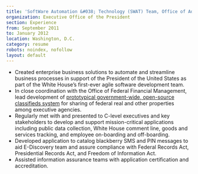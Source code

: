 ```yaml
---
title: 'SoftWare Automation &#038; Technology (SWAT) Team, Office of Administration'
organization: Executive Office of the President
section: Experience
from: September 2011
to: January 2012
location: Washington, D.C.
category: resume
robots: noindex, nofollow
layout: default
---
```

*   Created enterprise business solutions to automate and streamline business processes in support of the President of the United States as part of the White House’s first-ever agile software development team.
*   In close coordination with the Office of Federal Financial Management, lead development of [prototypical government-wide, open-source classifieds system][1] for sharing of federal real and other properties among executive agencies.
*   Regularly met with and presented to C-level executives and key stakeholders to develop and support mission-critical applications including public data collection, White House comment line, goods and services tracking, and employee on-boarding and off-boarding.
*   Developed application to catalog blackberry SMS and PIN messages to aid E-Discovery team and assure compliance with Federal Records Act, Presidential Records Act, and Freedom of Information Act.
*   Assisted information assurance teams with application certification and accreditation.

 [1]: https://max.gov/unclesamslist/